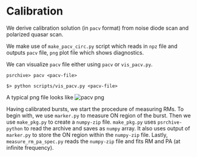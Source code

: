
# Calibration

We derive calibration solution (in `pacv` format) from noise diode scan and polarized quasar scan.

We make use of `make_pacv_circ.py` script which reads in `npz` file and outputs `pacv` file, `png` plot file which shows diagnostics.

We can visualize `pacv` file either using `pacv` or `vis_pacv.py`.

```
psrchive> pacv <pacv-file>

$> python scripts/vis_pacv.py <pacv-file>
```

A typical png file looks like 
![pacv png](references/cals/FRBR3_NG_bm1_pa_550_200_32_12nov2022.raw.5.noise.Tar.pkg.pcal.png)



Having calibrated bursts, we start the procedure of measuring RMs.
To begin with, we use `marker.py` to measure ON region of the burst.
Then we use `make_pkg.py` to create a `numpy-zip` file.
`make_pkg.py` uses `psrchive-python` to read the archive and saves as `numpy` array.
It also uses output of `marker.py` to store the ON region within the `numpy-zip` file.
Lastly, `measure_rm_pa_spec.py` reads the `numpy-zip` file and fits RM and PA (at infinite frequency).

